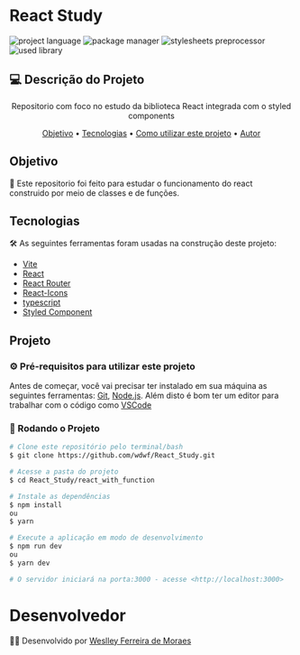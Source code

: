 # React Study

![project language](https://img.shields.io/badge/JavaScript-F7DF1E?style=for-the-badge&logo=javascript&logoColor=black)
![package manager](https://img.shields.io/badge/Yarn-2C8EBB?style=for-the-badge&logo=yarn&logoColor=white)
![stylesheets preprocessor](https://img.shields.io/badge/styled--components-DB7093?style=for-the-badge&logo=styled-components&logoColor=white)
![used library](https://img.shields.io/badge/React-20232A?style=for-the-badge&logo=react&logoColor=61DAFB)

## 💻 Descrição do Projeto
<p align="center">Repositorio com foco no estudo da biblioteca React integrada com o styled components </p>

<p align="center">
 <a href="#objetivo">Objetivo</a> •
 <a href="#tecnologias">Tecnologias</a> • 
 <a href="#projeto">Como utilizar este projeto</a> • 
 <a href="#desenvolvedor">Autor</a>
</p>

## Objetivo
<p> 🚀 Este repositorio foi feito para estudar o funcionamento do react construido por meio de classes e de funções.</p>

## Tecnologias

🛠 As seguintes ferramentas foram usadas na construção deste projeto:

- [Vite](https://vitejs.dev/)
- [React](https://reactjs.org/)
- [React Router](https://reactrouter.com/docs/en/v6/getting-started/overview)
- [React-Icons](https://react-icons.github.io/react-icons)
- [typescript](https://www.typescriptlang.org/)
- [Styled Component](https://styled-components.com/)

## Projeto

### ⚙️ Pré-requisitos para utilizar este projeto

Antes de começar, você vai precisar ter instalado em sua máquina as seguintes ferramentas:
[Git](https://git-scm.com), [Node.js](https://nodejs.org/en/). 
Além disto é bom ter um editor para trabalhar com o código como [VSCode](https://code.visualstudio.com/)

### 🎲 Rodando o Projeto

```bash
# Clone este repositório pelo terminal/bash
$ git clone https://github.com/wdwf/React_Study.git

# Acesse a pasta do projeto
$ cd React_Study/react_with_function

# Instale as dependências
$ npm install
ou
$ yarn

# Execute a aplicação em modo de desenvolvimento
$ npm run dev
ou
$ yarn dev

# O servidor iniciará na porta:3000 - acesse <http://localhost:3000>
```

# Desenvolvedor
<p> 👨‍💻 Desenvolvido por <a href="https://www.linkedin.com/in/weslley-ferreira-61a75a188/">Weslley Ferreira de Moraes</a></p>